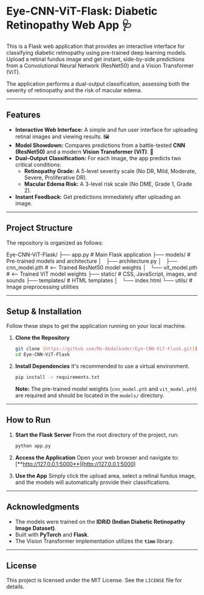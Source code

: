 # Eye-CNN-ViT-Flask: Diabetic Retinopathy Web App 🩺

This is a Flask web application that provides an interactive interface for classifying diabetic retinopathy using pre-trained deep learning models. Upload a retinal fundus image and get instant, side-by-side predictions from a Convolutional Neural Network (ResNet50) and a Vision Transformer (ViT).

The application performs a dual-output classification, assessing both the severity of retinopathy and the risk of macular edema.

***

## Features

-   **Interactive Web Interface:** A simple and fun user interface for uploading retinal images and viewing results. 🖼️
-   **Model Showdown:** Compares predictions from a battle-tested **CNN (ResNet50)** and a modern **Vision Transformer (ViT)**. 🥊
-   **Dual-Output Classification:** For each image, the app predicts two critical conditions:
    -   **Retinopathy Grade:** A 5-level severity scale (No DR, Mild, Moderate, Severe, Proliferative DR).
    -   **Macular Edema Risk:** A 3-level risk scale (No DME, Grade 1, Grade 2).
-   **Instant Feedback:** Get predictions immediately after uploading an image.

***

## Project Structure

The repository is organized as follows:


Eye-CNN-ViT-Flask/
├── app.py              # Main Flask application
├── models/             # Pre-trained models and architecture
│   ├── architecture.py
│   ├── cnn_model.pth     # <-- Trained ResNet50 model weights
│   └── vit_model.pth     # <-- Trained ViT model weights
├── static/             # CSS, JavaScript, images, and sounds
├── templates/          # HTML templates
│   └── index.html
└── utils/              # Image preprocessing utilities


***

## Setup & Installation

Follow these steps to get the application running on your local machine.

1.  **Clone the Repository**
    ```bash
    git clone [https://github.com/Mo-Abdalkader/Eye-CNN-ViT-Flask.git](https://github.com/Mo-Abdalkader/Eye-CNN-ViT-Flask.git)
    cd Eye-CNN-ViT-Flask
    ```

2.  **Install Dependencies**
    It's recommended to use a virtual environment.
    ```bash
    pip install -r requirements.txt
    ```
    **Note:** The pre-trained model weights (`cnn_model.pth` and `vit_model.pth`) are required and should be located in the `models/` directory.

***

## How to Run

1.  **Start the Flask Server**
    From the root directory of the project, run:
    ```bash
    python app.py
    ```

2.  **Access the Application**
    Open your web browser and navigate to:
    [**http://127.0.0.1:5000**](http://127.0.0.1:5000)

3.  **Use the App**
    Simply click the upload area, select a retinal fundus image, and the models will automatically provide their classifications.

***

## Acknowledgments

-   The models were trained on the **IDRiD (Indian Diabetic Retinopathy Image Dataset)**.
-   Built with **PyTorch** and **Flask**.
-   The Vision Transformer implementation utilizes the **`timm`** library.

***

## License

This project is licensed under the MIT License. See the `LICENSE` file for details.
